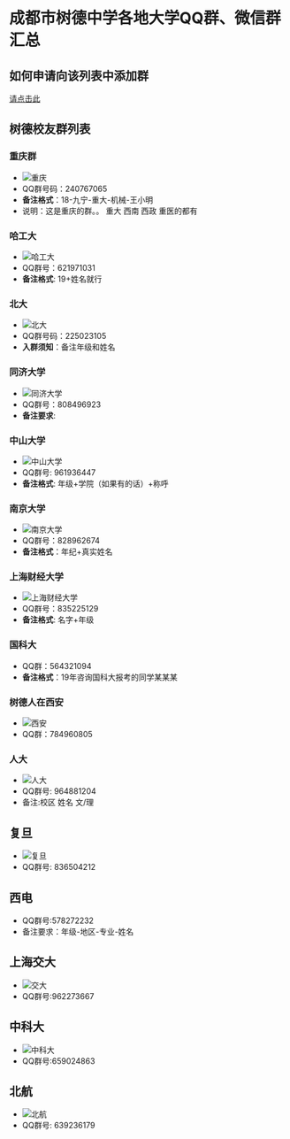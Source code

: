 # 成都市树德中学各地大学QQ群、微信群汇总

## 如何申请向该列表中添加群

[请点击此](./apply.md)

## 树德校友群列表

### 重庆群

- ![重庆](./img/chongqing.jpg)
- QQ群号码：240767065
- **备注格式**：18-九宁-重大-机械-王小明
- 说明：这是重庆的群。。 重大 西南 西政 重医的都有

### 哈工大

- ![哈工大](./img/hagongda.png)
- QQ群号：621971031
- **备注格式**: 19+姓名就行

### 北大

- ![北大](./img/beida.png)
- QQ群号码：225023105
- **入群须知**：备注年级和姓名

### 同济大学

- ![同济大学](./img/tongji.png)
- QQ群号：808496923
- **备注要求**:

### 中山大学

- ![中山大学](./img/zhongshan.png)
- QQ群号: 961936447
- **备注格式**: 年级+学院（如果有的话）+称呼

### 南京大学

- ![南京大学](./img/nanjingdaxue.png)
- QQ群号：828962674
- **备注格式**：年纪+真实姓名

### 上海财经大学

- ![上海财经大学](./img/shanghaicaijing.jpg)
- QQ群号：835225129
- **备注格式**: 名字+年级

### 国科大

- QQ群：564321094
- **备注格式**：19年咨询国科大报考的同学某某某

### 树德人在西安

- ![西安](img/xian.jpg)
- QQ群：784960805

### 人大

- ![人大](./img/renda.jpg)
- QQ群号: 964881204
- 备注:校区 姓名 文/理

## 复旦

- ![复旦](./img/fudan.jpg)
- QQ群号: 836504212

## 西电

- QQ群号:578272232
- 备注要求：年级-地区-专业-姓名

## 上海交大

- ![交大](./img/jiao_da.jpg)
- QQ群号:962273667

## 中科大

- ![中科大](./img/zhong_ke_da.jpg)
- QQ群号:659024863

## 北航

- ![北航](./img/bei_hang.png)
- QQ群号: 639236179

